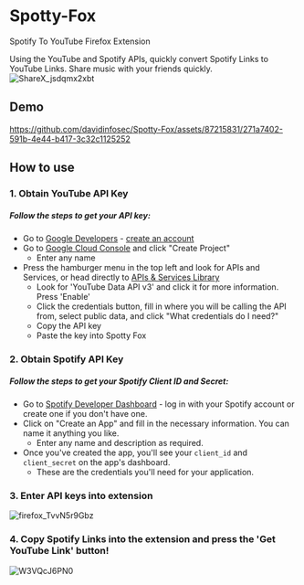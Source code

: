 # Spotty-Fox
Spotify To YouTube Firefox Extension

Using the YouTube and Spotify APIs, quickly convert Spotify Links to YouTube Links. Share music with your friends quickly.
![ShareX_jsdqmx2xbt](https://github.com/davidinfosec/Spotty-Fox/assets/87215831/6f97a53c-23fd-4221-adc7-5d47a6d4f46f)


## Demo
https://github.com/davidinfosec/Spotty-Fox/assets/87215831/271a7402-591b-4e44-b417-3c32c1125252


## How to use

### 1. Obtain YouTube API Key
##### Follow the steps to get your API key:
- Go to [Google Developers](https://developers.google.com/) - [create an account](https://accounts.google.com/SignUp)
- Go to [Google Cloud Console](https://console.developers.google.com/project) and click "Create Project"
  - Enter any name
- Press the hamburger menu in the top left and look for APIs and Services, or head directly to [APIs & Services Library](https://console.developers.google.com/apis/library?project=tester-api-key)
  - Look for 'YouTube Data API v3' and click it for more information. Press 'Enable'
  - Click the credentials button, fill in where you will be calling the API from, select public data, and click "What credentials do I need?"
  - Copy the API key
  - Paste the key into Spotty Fox

### 2. Obtain Spotify API Key
##### Follow the steps to get your Spotify Client ID and Secret:
- Go to [Spotify Developer Dashboard](https://developer.spotify.com/dashboard) - log in with your Spotify account or create one if you don't have one.
- Click on "Create an App" and fill in the necessary information. You can name it anything you like.
  - Enter any name and description as required.
- Once you've created the app, you'll see your `client_id` and `client_secret` on the app's dashboard.
  - These are the credentials you'll need for your application.

### 3. Enter API keys into extension
![firefox_TvvN5r9Gbz](https://github.com/davidinfosec/Spotty-Fox/assets/87215831/70940a17-a520-4a15-b542-68b62ebc2d0f)

### 4. Copy Spotify Links into the extension and press the 'Get YouTube Link' button!

![W3VQcJ6PN0](https://github.com/davidinfosec/Spotty-Fox/assets/87215831/031d7a4b-1d6c-42a3-b469-35db77fd667b)
